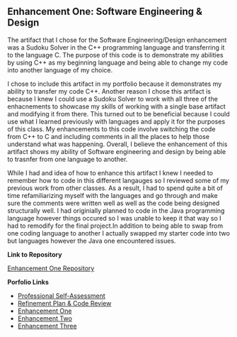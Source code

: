 ## Enhancement One: Software Engineering & Design

The artifact that I chose for the Software Engineering/Design enhancement was a Sudoku Solver in the C++ programming language
and transferring it to the language C. The purpose of this code is to demonstrate my abilities by using C++ as my beginning language 
and being able to change my code into another language of my choice. 


I chose to include this artifact in my portfolio because it demonstrates my ability to transfer my code C++. Another reason I chose this artifact is because
I knew I could use a Sudoku Solver to work with all three of the enhacnements to showcase my skills of working with a single base artifact and modifying it
from there. This turned out to be beneficial because I could use what I learned previously with languages and apply it for the purposes of this class. My enhancements to this code 
involve switching the code from C++ to C and including comments in all the places to help those understand what was happening. Overall, I believe the enhancement of this artifact 
shows my ability of Software engineering and design by being able to trasnfer from one language to another.

While I had and idea of how to enhance this artifact I knew I needed to remember how to code in this different langauges so I reviewed some of my previous work from other classes.
As a result, I had to spend quite a bit of time refamiliarizing myself with the languages and go through and make sure the comments were written well as well as the code being 
designed structurally well. I had originially planned to code in the Java programming language however things occured so I was unable to keep it that way so I had to remodify for
the final project.In addition to being able to swap from one coding language to another I actually swapped my starter code into two but languages however the Java one encountered
issues. 

**Link to Repository**

[Enhancement One Repository](https://github.com/xyph9r/Software-Engineering-Design)

**Porfolio Links**<br>
* [Professional Self-Assessment](https://xyph9r.github.io/index.html)<br>
* [Refinement Plan & Code Review](https://xyph9r.github.io/CodeReview.html)<br>
* [Enhancement One](https://xyph9r.github.io/Enhancements/EnhancementOne.html)<br>
* [Enhancement Two](https://xyph9r.github.io/Enhancements/EnhancementTwo.html)<br>
* [Enhancement Three](https://xyph9r.github.io/Enhancements/EnhancementThree.html)
